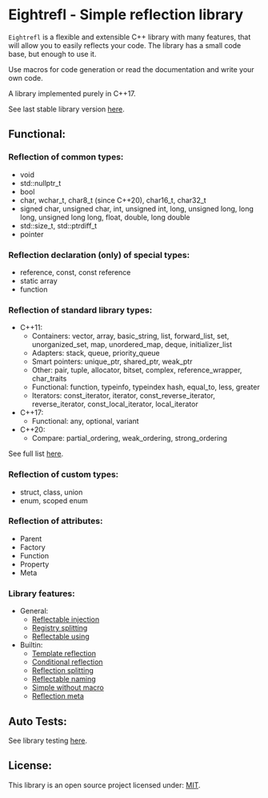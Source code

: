 # Eightrefl - Simple reflection library 

`Eightrefl` is a flexible and extensible C++ library with many features, that will allow you to easily reflects your code.
The library has a small code base, but enough to use it. 

Use macros for code generation or read the documentation and write your own code. 

A library implemented purely in C++17.

See last stable library version [here](https://github.com/Sigma-Ryden/Eightrefl/releases).

## Functional: 

### Reflection of common types:
- void
- std::nullptr_t
- bool
- char, wchar_t, char8_t (since C++20), char16_t, char32_t
- signed char, unsigned char, int, unsigned int, long, unsigned long, long long, unsigned long long, float, double, long double
- std::size_t, std::ptrdiff_t
- pointer 

### Reflection declaration (only) of special types:
- reference, const, const reference
- static array
- function 

### Reflection of standard library types:
- C++11:
  - Containers: vector, array, basic_string, list, forward_list, set, unorganized_set, map, unordered_map, deque, initializer_list
  - Adapters: stack, queue, priority_queue
  - Smart pointers: unique_ptr, shared_ptr, weak_ptr
  - Other: pair, tuple, allocator, bitset, complex, reference_wrapper, char_traits
  - Functional: function, typeinfo, typeindex hash, equal_to, less, greater
  - Iterators: const_iterator, iterator, const_reverse_iterator, reverse_iterator, const_local_iterator, local_iterator
- C++17:
  - Functional: any, optional, variant
- C++20:
  - Compare: partial_ordering, weak_ordering, strong_ordering 

See full list [here](https://github.com/Sigma-Ryden/Eightrefl/tree/master/include/Eightrefl/BuiltIn). 

### Reflection of custom types:
- struct, class, union
- enum, scoped enum 

### Reflection of attributes:
- Parent
- Factory
- Function
- Property
- Meta

### Library features:
- General:
  - [Reflectable injection](https://github.com/Sigma-Ryden/Eightrefl/blob/master/test/TestInjection.cpp)
  - [Registry splitting](https://github.com/Sigma-Ryden/Eightrefl/blob/master/test/TestLibrary.cpp)
  - [Reflectable using](https://github.com/Sigma-Ryden/Eightrefl/blob/master/test/TestUsing.cpp)
- Builtin:
  - [Template reflection](https://github.com/Sigma-Ryden/Eightrefl/blob/master/include/Eightrefl/Common.hpp)
  - [Conditional reflection](https://github.com/Sigma-Ryden/Eightrefl/blob/master/include/Eightrefl/BuiltIn/set.hpp)
  - [Reflection splitting](https://github.com/Sigma-Ryden/Eightrefl/blob/master/include/Eightrefl/Common.hpp)
  - [Reflectable naming](https://github.com/Sigma-Ryden/Eightrefl/blob/master/include/Eightrefl/Common.hpp)
  - [Simple without macro](https://github.com/Sigma-Ryden/Eightrefl/blob/master/test/TestWithoutMacro.cpp)
  - [Reflection meta](https://github.com/Sigma-Ryden/Eightrefl/blob/master/test/TestMeta.cpp)
## Auto Tests:
See library testing [here](https://github.com/Sigma-Ryden/Eightrefl/tree/master/test). 

## License:
This library is an open source project licensed under: [MIT](https://opensource.org/licenses/MIT).
